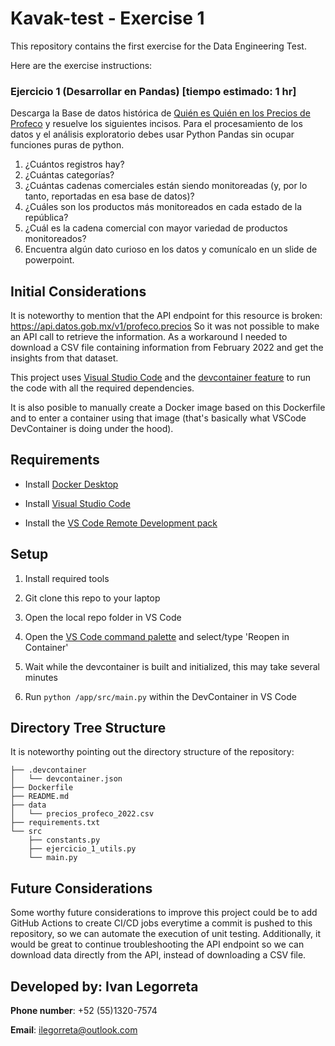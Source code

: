 # Kavak-test - Exercise 1

This repository contains the first exercise for the Data Engineering Test.

Here are the exercise instructions:

### Ejercicio 1 (Desarrollar en Pandas) [tiempo estimado: 1 hr]
Descarga la Base de datos histórica de [Quién es Quién en los Precios de Profeco](https://datos.gob.mx/busca/dataset/quien-es-quien-en-los-precios) y resuelve los
siguientes incisos. Para el procesamiento de los datos y el análisis exploratorio debes usar Python
Pandas sin ocupar funciones puras de python.
1. ¿Cuántos registros hay?
2. ¿Cuántas categorías?
3. ¿Cuántas cadenas comerciales están siendo monitoreadas (y, por lo tanto, reportadas
en esa base de datos)?
4. ¿Cuáles son los productos más monitoreados en cada estado de la república?
5. ¿Cuál es la cadena comercial con mayor variedad de productos monitoreados?
6. Encuentra algún dato curioso en los datos y comunícalo en un slide de powerpoint.

## Initial Considerations

It is noteworthy to mention that the API endpoint for this resource is broken:
https://api.datos.gob.mx/v1/profeco.precios
So it was not possible to make an API call to retrieve the information. As a workaround I needed to download a CSV file containing information from February 2022 and get the insights from that dataset.

This project uses [Visual Studio Code](https://code.visualstudio.com/) and the [devcontainer feature](https://code.visualstudio.com/docs/devcontainers/containers) to run the code with all the required dependencies.

It is also posible to manually create a Docker image based on this Dockerfile and to enter a container using that image (that's basically what VSCode DevContainer is doing under the hood).

## Requirements

- Install [Docker Desktop](https://www.docker.com/products/docker-desktop/)

- Install [Visual Studio Code](https://code.visualstudio.com/download)

- Install the [VS Code Remote Development pack](https://marketplace.visualstudio.com/items?itemName=ms-vscode-remote.vscode-remote-extensionpack)

## Setup

1. Install required tools 

2. Git clone this repo to your laptop

3. Open the local repo folder in VS Code

4. Open the [VS Code command palette](https://code.visualstudio.com/docs/getstarted/userinterface#_command-palette) and select/type 'Reopen in Container'

5. Wait while the devcontainer is built and initialized, this may take several minutes

6. Run ```python /app/src/main.py``` within the DevContainer in VS Code

## Directory Tree Structure
It is noteworthy pointing out the directory structure of the repository:
```
├── .devcontainer
│   └── devcontainer.json
├── Dockerfile
├── README.md
├── data
│   └── precios_profeco_2022.csv
├── requirements.txt
└── src
    ├── constants.py
    ├── ejercicio_1_utils.py
    └── main.py
```
## Future Considerations
Some worthy future considerations to improve this project could be to add GitHub Actions to create CI/CD jobs everytime a commit is pushed to this repository, so we can automate the execution of unit testing. Additionally, it would be great to continue troubleshooting the API endpoint so we can download data directly from the API, instead of downloading a CSV file. 

## Developed by: Ivan Legorreta
**Phone number**: +52 (55)1320-7574

**Email**: ilegorreta@outlook.com
